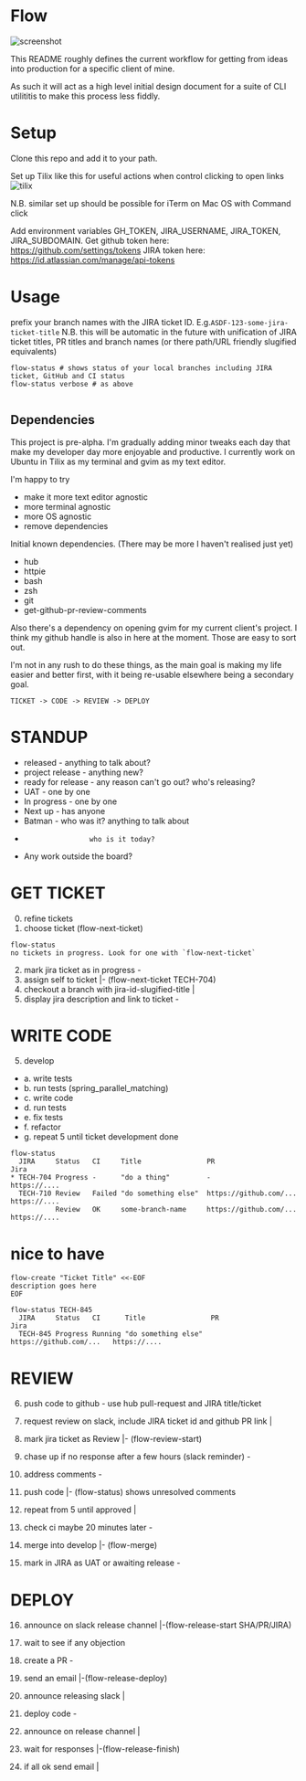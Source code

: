 # Flow

![screenshot](https://imgur.com/JJa4pwI.png)

This README roughly defines the current workflow for getting from ideas into
production for a specific client of mine.

As such it will act as a high level initial design document for a suite of CLI
utilititis to make this process less fiddly.

# Setup
Clone this repo and add it to your path.

Set up Tilix like this for useful actions when control clicking to open links
![tilix](https://i.imgur.com/gf1erMh.png)

N.B. similar set up should be possible for iTerm on Mac OS with Command click

Add environment variables GH_TOKEN, JIRA_USERNAME, JIRA_TOKEN, JIRA_SUBDOMAIN.
Get github token here: https://github.com/settings/tokens
JIRA token here: https://id.atlassian.com/manage/api-tokens

# Usage
prefix your branch names with the JIRA ticket ID. E.g.`ASDF-123-some-jira-ticket-title`
N.B. this will be automatic in the future with unification of JIRA ticket titles, PR titles and branch names (or there path/URL friendly slugified equivalents)

```
flow-status # shows status of your local branches including JIRA ticket, GitHub and CI status
flow-status verbose # as above


```

## Dependencies

This project is pre-alpha. I'm gradually adding minor tweaks each day that make
my developer day more enjoyable and productive.
I currently work on Ubuntu in Tilix as my terminal and gvim as my text editor.

I'm happy to try
* make it more text editor agnostic
* more terminal agnostic
* more OS agnostic
* remove dependencies

Initial known dependencies. (There may be more I haven't realised just yet)

* hub
* httpie
* bash
* zsh
* git
* get-github-pr-review-comments

Also there's a dependency on opening gvim for my current client's project.
I think my github handle is also in here at the moment.  Those are easy to sort out.

I'm not in any rush to do these things, as the main goal is  making
my life easier and better first, with it being re-usable elsewhere being
a secondary goal.


```
TICKET -> CODE -> REVIEW -> DEPLOY
```


# STANDUP

* released          - anything to talk about?
* project release   - anything new?
* ready for release - any reason can't go out? who's releasing?
* UAT               - one by one
* In progress       - one by one
* Next up           - has anyone
* Batman            - who was it?  anything to talk about
*                     who is it today?
* Any work outside the board?


# GET TICKET
00. refine tickets
01. choose ticket                       (flow-next-ticket)

```
flow-status
no tickets in progress. Look for one with `flow-next-ticket`
```

02. mark jira ticket as in progress                 -
03. assign self to ticket                           |- (flow-next-ticket TECH-704)
04. checkout a branch with jira-id-slugified-title  |
05. display jira description and link to ticket     -

# WRITE CODE
05. develop
 * a. write tests
 * b. run tests      (spring_parallel_matching)
 * c. write code
 * d. run tests
 * e. fix tests
 * f. refactor
 * g. repeat 5 until ticket development done

```
flow-status
  JIRA     Status   CI     Title                PR                       Jira
* TECH-704 Progress -      "do a thing"         -                        https://....
  TECH-710 Review   Failed "do something else"  https://github.com/...   https://....
           Review   OK     some-branch-name     https://github.com/...   https://....
```

# nice to have
```
flow-create "Ticket Title" <<-EOF
description goes here
EOF

flow-status TECH-845
  JIRA     Status   CI      Title                PR                       Jira
  TECH-845 Progress Running "do something else"  https://github.com/...   https://....
```

# REVIEW
06. push code to github                                                - use hub pull-request and JIRA title/ticket
07. request review on slack, include JIRA ticket id and github PR link |
08. mark jira ticket as Review                                         |- (flow-review-start)
09. chase up if no response after a few hours (slack reminder)         -

10. address comments                                                   -
11. push code                                                          |- (flow-status) shows unresolved comments
12. repeat from 5 until approved                                       |
13. check ci maybe 20 minutes later                                    -

14. merge into develop                                                 |- (flow-merge)
15. mark in JIRA as UAT or awaiting release                            -

# DEPLOY
16. announce on slack release channel                                  |-(flow-release-start SHA/PR/JIRA)
18. wait to see if any objection

19. create a PR                                                        -
20. send an email                                                      |-(flow-release-deploy)
21. announce releasing slack                                           |
22. deploy code                                                        -

23. announce on release channel                                        |
24. wait for responses                                                 |-(flow-release-finish)
25. if all ok send email                                               |
